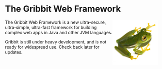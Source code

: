 The Gribbit Web Framework
=========================
<a href="http://www.flickr.com/photos/19731486@N07/4745436447" target="_blank"><img align="right" src="https://github.com/lukehutch/gribbit/blob/master/docs/frog.jpg" alt="Emerald Glass Frog (Centrolene prosoblepon), by Brian Gratwicke." title="Emerald Glass Frog (Centrolene prosoblepon), by Brian Gratwicke, CC-licensed. Click for original."/></a>

The Gribbit Web Framework is a new ultra-secure, ultra-simple, ultra-fast framework for building complex web apps in Java and other JVM languages.

Gribbit is still under heavy development, and is not ready for widespread use. Check back later for updates.

